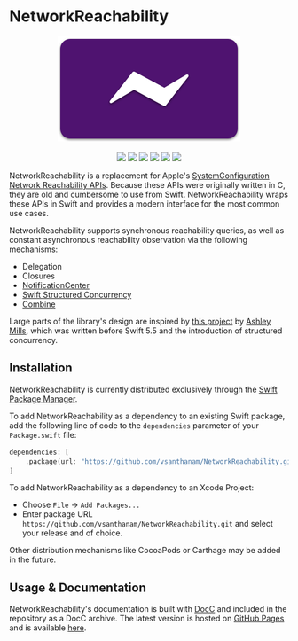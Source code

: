 # NetworkReachability

<p align="center">
  <img width="330" height="190" src="Images/Card.svg">
  <br />
  <br />
  <img src="https://img.shields.io/github/license/vsanthanam/NetworkReachability" />
  <img src="https://img.shields.io/github/v/release/vsanthanam/NetworkReachability" />
  <img src="https://img.shields.io/github/workflow/status/vsanthanam/NetworkReachability/Swift" />
  <img src="https://img.shields.io/badge/Xcode-13.3-blue" />
  <img src="https://img.shields.io/badge/Swift-5.6-critical" />
  <img src="https://img.shields.io/badge/Platforms-iOS%20%7C%20macOS%20%7C%20tvOS%20%7C%20watchOS-inactive" />
</p>

NetworkReachability is a replacement for Apple's [SystemConfiguration](https://developer.apple.com/documentation/systemconfiguration) [Network Reachability APIs](https://developer.apple.com/documentation/systemconfiguration/scnetworkreachability?language=swift). Because these APIs were originally written in C, they are old and cumbersome to use from Swift. NetworkReachability wraps these APIs in Swift and provides a modern interface for the most common use cases.

NetworkReachability supports synchronous reachability queries, as well as constant asynchronous reachability observation via the following mechanisms:

* Delegation
* Closures
* [NotificationCenter](https://developer.apple.com/documentation/foundation/notificationcenter)
* [Swift Structured Concurrency](https://docs.swift.org/swift-book/LanguageGuide/Concurrency.html)
* [Combine](https://developer.apple.com/documentation/combine)

Large parts of the library's design are inspired by [this project](https://github.com/ashleymills/Reachability.swift) by [Ashley Mills](https://github.com/ashleymills), which was written before Swift 5.5 and the introduction of structured concurrency.

## Installation

NetworkReachability is currently distributed exclusively through the [Swift Package Manager](https://www.swift.org/package-manager/). 

To add NetworkReachability as a dependency to an existing Swift package, add the following line of code to the `dependencies` parameter of your `Package.swift` file:

```swift
dependencies: [
    .package(url: "https://github.com/vsanthanam/NetworkReachability.git", .upToNextMajor(from: "1.0.0"))
]
```

To add NetworkReachability as a dependency to an Xcode Project: 

- Choose `File` → `Add Packages...`
- Enter package URL `https://github.com/vsanthanam/NetworkReachability.git` and select your release and of choice.

Other distribution mechanisms like CocoaPods or Carthage may be added in the future.

## Usage & Documentation

NetworkReachability's documentation is built with [DocC](https://developer.apple.com/documentation/docc) and included in the repository as a DocC archive. The latest version is hosted on [GitHub Pages](https://pages.github.com) and is available [here](https://reachability.tools/docs/documentation/networkreachability).

